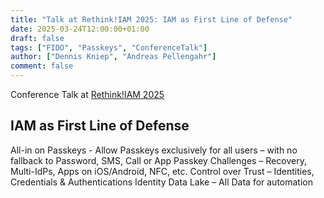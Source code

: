 ```yaml
---
title: "Talk at Rethink!IAM 2025: IAM as First Line of Defense"
date: 2025-03-24T12:00:00+01:00
draft: false
tags: ["FIDO", "Passkeys", "ConferenceTalk"]
author: ["Dennis Kniep", "Andreas Pellengahr"]
comment: false
---
```

Conference Talk at [Rethink!IAM 2025](https://www.rethink-iam.de)

## IAM as First Line of Defense
All-in on Passkeys - Allow Passkeys exclusively for all users – with no fallback to Password, SMS, Call or App
Passkey Challenges – Recovery, Multi-IdPs, Apps on iOS/Android, NFC, etc.
Control over Trust – Identities, Credentials & Authentications
Identity Data Lake – All Data for automation
